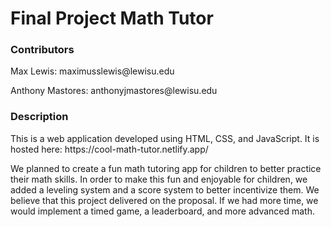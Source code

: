 # Final Project Math Tutor

### Contributors
<p>Max Lewis: maximusslewis@lewisu.edu</p>
<p>Anthony Mastores: anthonyjmastores@lewisu.edu</p>

### Description
<p>This is a web application developed using HTML, CSS, and JavaScript. It is hosted here: https://cool-math-tutor.netlify.app/</p>
<p>We planned to create a fun math tutoring app for children to better practice their math skills. In order to make this fun and
enjoyable for children, we added a leveling system and a score system to better incentivize them. We believe that this project
delivered on the proposal. If we had more time, we would implement a timed game, a leaderboard, and more advanced math.</p>